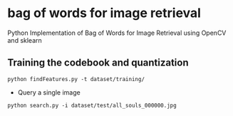 # bag of words for image retrieval

Python Implementation of Bag of Words for Image Retrieval using OpenCV and sklearn 

## Training the codebook and quantization
```
python findFeatures.py -t dataset/training/
```

* Query a single image
```
python search.py -i dataset/test/all_souls_000000.jpg
```
